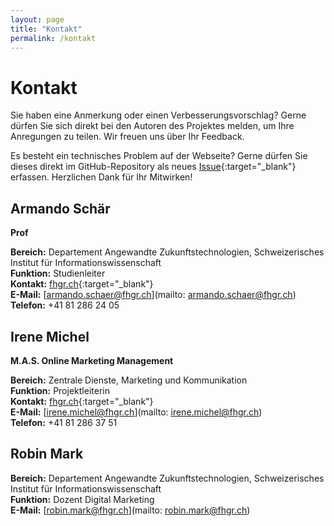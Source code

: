 ```yaml
---
layout: page
title: "Kontakt"
permalink: /kontakt
---
```


# Kontakt

Sie haben eine Anmerkung oder einen Verbesserungsvorschlag? Gerne dürfen Sie sich direkt bei den Autoren des Projektes melden, um Ihre Anregungen zu teilen. Wir freuen uns über Ihr Feedback.

Es besteht ein technisches Problem auf der Webseite? Gerne dürfen Sie dieses direkt im GitHub-Repository als neues [Issue](https://github.com/sandromatter/fhgr-online-marketing-cards/issues){:target="\_blank"} erfassen. Herzlichen Dank für Ihr Mitwirken!

## Armando Schär

**Prof**

**Bereich:** Departement Angewandte Zukunftstechnologien, Schweizerisches Institut für Informationswissenschaft  
**Funktion:** Studienleiter  
**Kontakt:** [fhgr.ch](https://www.fhgr.ch/personen/person/schaer-armando/){:target="\_blank"}  
**E-Mail:** [armando.schaer@fhgr.ch](mailto: armando.schaer@fhgr.ch)  
**Telefon:** +41 81 286 24 05

## Irene Michel

**M.A.S. Online Marketing Management**

**Bereich:** Zentrale Dienste, Marketing und Kommunikation  
**Funktion:** Projektleiterin  
**Kontakt:** [fhgr.ch](https://www.fhgr.ch/personen/person/michel-irene/){:target="\_blank"}  
**E-Mail:** [irene.michel@fhgr.ch](mailto: irene.michel@fhgr.ch)  
**Telefon:** +41 81 286 37 51

## Robin Mark

**Bereich:** Departement Angewandte Zukunftstechnologien, Schweizerisches Institut für Informationswissenschaft  
**Funktion:** Dozent Digital Marketing  
**E-Mail:** [robin.mark@fhgr.ch](mailto: robin.mark@fhgr.ch)
